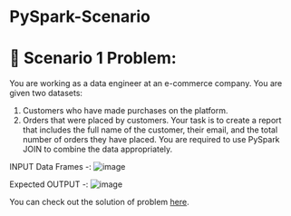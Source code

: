 # PySpark-Scenario
# 🚨 Scenario 1 Problem:
You are working as a data engineer at an e-commerce company. You are given two datasets:
1.	Customers who have made purchases on the platform.
2.	Orders that were placed by customers.
Your task is to create a report that includes the full name of the customer, their email, and the total number of orders they have placed. You are required to use PySpark JOIN to combine the data appropriately.

INPUT Data Frames -:
![image](https://github.com/user-attachments/assets/d192343e-9e82-4a0b-9bc9-3a94e271ecc5)

Expected OUTPUT -: 
![image](https://github.com/user-attachments/assets/014b0a00-bec5-40c2-854b-9b3a9aafdddd)


You can check out the solution of problem [here](https://github.com/Paritosh135/PySpark-Scenario/blob/main/Scenario-1-Problem.py).

